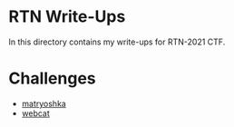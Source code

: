 ﻿**RTN Write-Ups**
==========
In this directory contains my write-ups for RTN-2021 CTF.

**Challenges**
==========
- [matryoshka](matryoshka)
- [webcat](webcat)